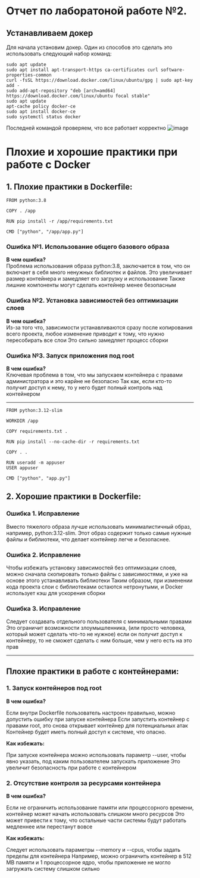 # Отчет по лаборатоной работе №2.
## Устанавливаем докер
Для начала установим докер. Один из способов это сделать это использовать следующий набор команд:
```
sudo apt update
sudo apt install apt-transport-https ca-certificates curl software-properties-common
curl -fsSL https://download.docker.com/linux/ubuntu/gpg | sudo apt-key add -
sudo add-apt-repository "deb [arch=amd64] https://download.docker.com/linux/ubuntu focal stable"
sudo apt update
apt-cache policy docker-ce
sudo apt install docker-ce
sudo systemctl status docker
```
Последней командой проверяем, что все работает корректно
![image](https://github.com/user-attachments/assets/4b84e639-71f8-438c-860a-588b66c6fe44)


# Плохие и хорошие практики при работе с Docker

## 1. Плохие практики в Dockerfile:
```
FROM python:3.8

COPY . /app

RUN pip install -r /app/requirements.txt

CMD ["python", "/app/app.py"]
```

### Ошибка №1. Использование общего базового образа

**В чем ошибка?**  
Проблема использования образа python:3.8, заключается в том, что он включает в себя много ненужных библиотек и файлов. Это увеличивает размер контейнера и замедляет его загрузку и использование
Также лишние компоненты могут сделать контейнер менее безопасным

### Ошибка №2. Установка зависимостей без оптимизации слоев

**В чем ошибка?**  
Из-за того что, зависимости устанавливаются сразу после копирования всего проекта, любое изменение приводит к тому, что нужно пересобирать все слои
Это сильно замедляет процесс сборки


### Ошибка №3. Запуск приложения под root

**В чем ошибка?**  
Ключевая проблема  в том, что мы запускаем контейнера с правами администратора и это карйне не безопасно 
Так как, если кто-то получит доступ к нему, то у него будет полный контроль над контейнером

---
```
FROM python:3.12-slim

WORKDIR /app

COPY requirements.txt .

RUN pip install --no-cache-dir -r requirements.txt

COPY . .

RUN useradd -m appuser
USER appuser

CMD ["python", "app.py"]
```
## 2. Хорошие практики в Dockerfile:

### Ошибка 1. Исправление

Вместо тяжелого образа лучше использовать минималистичный образ, например, python:3.12-slim.
Этот образ содержит только самые нужные файлы и библиотеки, что делает контейнер легче и безопаснее.


### Ошибка 2. Исправление

Чтобы избежать установку зависимостей без оптимизации слоев, можно сначала скопировать только файлы с зависимостями, и уже на основе этого устанавливать библиотеки
Таким образом, при изменении кода проекта слои с библиотеками остаются нетронутыми, и Docker использует кэш для ускорения сборки


### Ошибка 3. Исправление

Следует создавать отдельного пользователя с минимальными правами
Это ограничит возможности злоумышленника, (или просто человека, который может сделать что-то не нужное) если он получит доступ к контейнеру, то не сможет сделать с ним больше, чем у него есть на это прав

---

## Плохие практики в работе с контейнерами:

### 1. Запуск контейнеров под root

**В чем ошибка?** 

Если внутри Dockerfile пользователь настроен правильно, можно допустить ошибку при запуске контейнера
Если запустить контейнер с правами root, это снова открывает контейнер для потенциальных атак
Контейнер будет иметь полный доступ к системе, что опасно.

**Как избежать:**

При запуске контейнера можно использовать параметр --user, чтобы явно указать, под каким пользователем запускать приложение
Это увеличит безопасность при работе с контейнером


### 2. Отсутствие контроля за ресурсами контейнера
**В чем ошибка?**

Если не ограничить использование памяти или процессорного времени, контейнер может начать использовать слишком много ресурсов
Это может привести к тому, что остальные части системы будут работать медленнее или перестанут вовсе  

**Как избежать:**

Следует использовать параметры --memory и --cpus, чтобы задать пределы для контейнера
Например, можно ограничить контейнер в 512 MB памяти и 1 процессорное ядро, чтобы приложение не могло загружать систему слишком сильно

